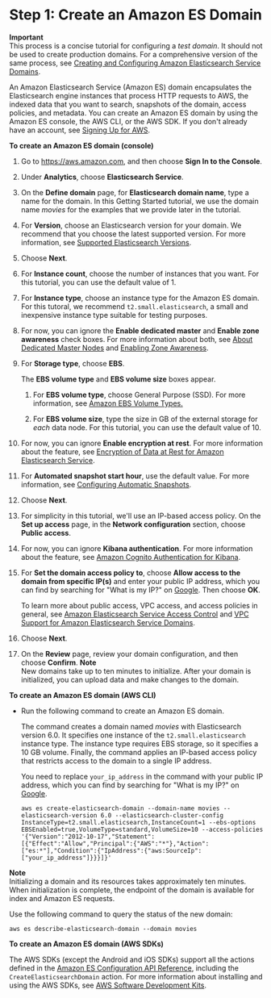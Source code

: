 # Step 1: Create an Amazon ES Domain<a name="es-gsg-create-domain"></a>

**Important**  
This process is a concise tutorial for configuring a *test domain*\. It should not be used to create production domains\. For a comprehensive version of the same process, see [Creating and Configuring Amazon Elasticsearch Service Domains](es-createupdatedomains.md)\.

An Amazon Elasticsearch Service \(Amazon ES\) domain encapsulates the Elasticsearch engine instances that process HTTP requests to AWS, the indexed data that you want to search, snapshots of the domain, access policies, and metadata\. You can create an Amazon ES domain by using the Amazon ES console, the AWS CLI, or the AWS SDK\. If you don't already have an account, see [Signing Up for AWS](what-is-amazon-elasticsearch-service.md#aws-sign-up)\.

**To create an Amazon ES domain \(console\)**

1. Go to [https://aws\.amazon\.com](https://aws.amazon.com), and then choose **Sign In to the Console**\.

1. Under **Analytics**, choose **Elasticsearch Service**\.

1. On the **Define domain** page, for **Elasticsearch domain name**, type a name for the domain\. In this Getting Started tutorial, we use the domain name *movies* for the examples that we provide later in the tutorial\.

1. For **Version**, choose an Elasticsearch version for your domain\. We recommend that you choose the latest supported version\. For more information, see [Supported Elasticsearch Versions](what-is-amazon-elasticsearch-service.md#aes-choosing-version)\.

1. Choose **Next**\.

1. For **Instance count**, choose the number of instances that you want\. For this tutorial, you can use the default value of 1\.

1. For **Instance type**, choose an instance type for the Amazon ES domain\. For this tutoral, we recommend `t2.small.elasticsearch`, a small and inexpensive instance type suitable for testing purposes\.

1. For now, you can ignore the **Enable dedicated master** and **Enable zone awareness** check boxes\. For more information about both, see [About Dedicated Master Nodes](es-managedomains-dedicatedmasternodes.md) and [Enabling Zone Awareness](es-managedomains.md#es-managedomains-zoneawareness)\.

1. For **Storage type**, choose **EBS**\.

   The **EBS volume type** and **EBS volume size** boxes appear\.

   1. For **EBS volume type**, choose General Purpose \(SSD\)\. For more information, see [Amazon EBS Volume Types\.](http://docs.aws.amazon.com/AWSEC2/latest/UserGuide/EBSVolumeTypes.html)

   1. For **EBS volume size**, type the size in GB of the external storage for *each* data node\. For this tutorial, you can use the default value of 10\.

1. For now, you can ignore **Enable encryption at rest**\. For more information about the feature, see [Encryption of Data at Rest for Amazon Elasticsearch Service](encryption-at-rest.md)\.

1. For **Automated snapshot start hour**, use the default value\. For more information, see [Configuring Automatic Snapshots](es-createupdatedomains.md#es-createdomain-configure-snapshots)\.

1. Choose **Next**\.

1. For simplicity in this tutorial, we'll use an IP\-based access policy\. On the **Set up access** page, in the **Network configuration** section, choose **Public access**\.

1. For now, you can ignore **Kibana authentication**\. For more information about the feature, see [Amazon Cognito Authentication for Kibana](es-cognito-auth.md)\.

1. For **Set the domain access policy to**, choose **Allow access to the domain from specific IP\(s\)** and enter your public IP address, which you can find by searching for "What is my IP?" on [Google](https://www.google.com)\. Then choose **OK**\.

   To learn more about public access, VPC access, and access policies in general, see [Amazon Elasticsearch Service Access Control](es-ac.md) and [VPC Support for Amazon Elasticsearch Service Domains](es-vpc.md)\.

1. Choose **Next**\.

1. On the **Review** page, review your domain configuration, and then choose **Confirm**\.
**Note**  
New domains take up to ten minutes to initialize\. After your domain is initialized, you can upload data and make changes to the domain\.

**To create an Amazon ES domain \(AWS CLI\)**
+ Run the following command to create an Amazon ES domain\.

  The command creates a domain named *movies* with Elasticsearch version 6\.0\. It specifies one instance of the `t2.small.elasticsearch` instance type\. The instance type requires EBS storage, so it specifies a 10 GB volume\. Finally, the command applies an IP\-based access policy that restricts access to the domain to a single IP address\.

  You need to replace `your_ip_address` in the command with your public IP address, which you can find by searching for "What is my IP?" on [Google](https://www.google.com)\.

  ```
  aws es create-elasticsearch-domain --domain-name movies --elasticsearch-version 6.0 --elasticsearch-cluster-config InstanceType=t2.small.elasticsearch,InstanceCount=1 --ebs-options EBSEnabled=true,VolumeType=standard,VolumeSize=10 --access-policies '{"Version":"2012-10-17","Statement":[{"Effect":"Allow","Principal":{"AWS":"*"},"Action":["es:*"],"Condition":{"IpAddress":{"aws:SourceIp":["your_ip_address"]}}}]}'
  ```

**Note**  
Initializing a domain and its resources takes approximately ten minutes\. When initialization is complete, the endpoint of the domain is available for index and Amazon ES requests\.

Use the following command to query the status of the new domain:

```
aws es describe-elasticsearch-domain --domain movies
```

**To create an Amazon ES domain \(AWS SDKs\)**

The AWS SDKs \(except the Android and iOS SDKs\) support all the actions defined in the [Amazon ES Configuration API Reference](es-configuration-api.md), including the `CreateElasticsearchDomain` action\. For more information about installing and using the AWS SDKs, see [AWS Software Development Kits](http://aws.amazon.com/code)\. 